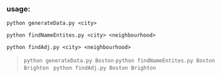 ### usage:

`python generateData.py <city>`

`python findNameEntites.py <city> <neighbourhood>`

`python findAdj.py <city> <neighbourhood>`

> `python generateData.py Boston`
`python findNameEntites.py Boston Brighton `
`python findAdj.py Boston Brighton`